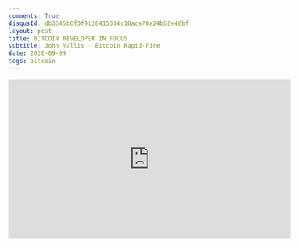 ```yaml
---
comments: True
disqusId: db3645b6f3f9128415334c18aca70a24b52e48bf
layout: post
title: BITCOIN DEVELOPER IN FOCUS 
subtitle: John Vallis - Bitcoin Rapid-Fire
date: 2020-09-09
tags: bitcoin
---
```


<iframe width="560" height="315" src="https://www.youtube.com/embed/q3pgcVfR-KY" title="YouTube video player" frameborder="0" allow="accelerometer; autoplay; clipboard-write; encrypted-media; gyroscope; picture-in-picture" allowfullscreen></iframe>
